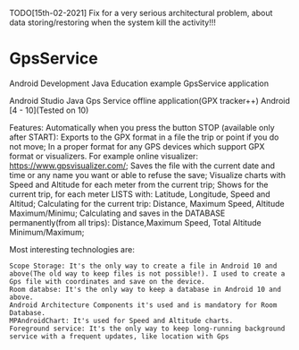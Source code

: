 TODO[15th-02-2021] Fix for a very serious architectural problem, about data storing/restoring when the system kill the activity!!!
# GpsService
Android Development Java Education example GpsService application

Android Studio Java Gps Service offline application(GPX tracker++) Android [4 - 10](Tested on 10)

Features:
    Automatically when you press the button STOP (available only after START):
      Exports to the GPX format in a file the trip or point if you do not move;
         In a proper format for any GPS devices which support GPX format or visualizers.
         For example online visualizer: https://www.gpsvisualizer.com/;
      Saves the file with the current date and time or any name you want or able to refuse the save;
      Visualize charts with Speed and Altitude for each meter from the current trip;
    Shows for the current trip, for each meter LISTS with: 
     Latitude, Longitude, Speed and Altitud;
    Calculating for the current trip: 
      Distance, Maximum Speed, Altitude Maximum/Minimu;
    Calculating and saves in the DATABASE permanently(from all trips): 
      Distance,Maximum Speed, Total Altitude Minimum/Maximum;

Most interesting technologies are:

    Scope Storage: It's the only way to create a file in Android 10 and above(The old way to keep files is not possible!). I used to create a Gps file with coordinates and save on the device.
    Room databse: It's the only way to keep a database in Android 10 and above.
    Android Architecture Components it's used and is mandatory for Room Database.
    MPAndroidChart: It's used for Speed and Altitude charts.
    Foreground service: It's the only way to keep long-running background service with a frequent updates, like location with Gps
